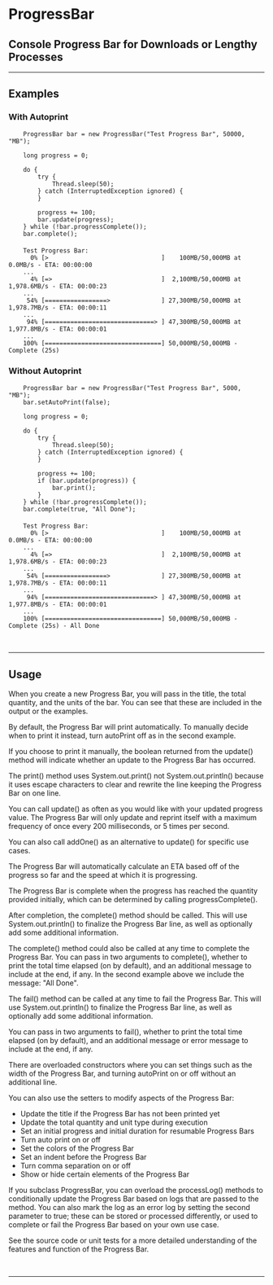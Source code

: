 # ProgressBar

## Console Progress Bar for Downloads or Lengthy Processes

***

## Examples

### With Autoprint

        ProgressBar bar = new ProgressBar("Test Progress Bar", 50000, "MB");

        long progress = 0;
        
        do {
            try {
                Thread.sleep(50);
            } catch (InterruptedException ignored) {
            }
            
            progress += 100;
            bar.update(progress);
        } while (!bar.progressComplete());
        bar.complete();

####

        Test Progress Bar: 
          0% [>                               ]    100MB/50,000MB at 0.0MB/s - ETA: 00:00:00  
        ...
          4% [=>                              ]  2,100MB/50,000MB at 1,978.6MB/s - ETA: 00:00:23  
        ...
         54% [=================>              ] 27,300MB/50,000MB at 1,978.7MB/s - ETA: 00:00:11  
        ...
         94% [==============================> ] 47,300MB/50,000MB at 1,977.8MB/s - ETA: 00:00:01  
        ...
        100% [================================] 50,000MB/50,000MB - Complete (25s) 

### Without Autoprint

        ProgressBar bar = new ProgressBar("Test Progress Bar", 5000, "MB");
        bar.setAutoPrint(false);

        long progress = 0;
        
        do {
            try {
                Thread.sleep(50);
            } catch (InterruptedException ignored) {
            }
            
            progress += 100;
            if (bar.update(progress)) {
                bar.print();
            }
        } while (!bar.progressComplete());
        bar.complete(true, "All Done");

####

        Test Progress Bar: 
          0% [>                               ]    100MB/50,000MB at 0.0MB/s - ETA: 00:00:00  
        ...
          4% [=>                              ]  2,100MB/50,000MB at 1,978.6MB/s - ETA: 00:00:23  
        ...
         54% [=================>              ] 27,300MB/50,000MB at 1,978.7MB/s - ETA: 00:00:11  
        ...
         94% [==============================> ] 47,300MB/50,000MB at 1,977.8MB/s - ETA: 00:00:01  
        ...
        100% [================================] 50,000MB/50,000MB - Complete (25s) - All Done

 
***

## Usage

When you create a new Progress Bar, you will pass in the title, the total quantity, and the units of the bar. You can see that these are included in the output or the examples.

By default, the Progress Bar will print automatically. To manually decide when to print it instead, turn autoPrint off as in the second example.

If you choose to print it manually, the boolean returned from the update() method will indicate whether an update to the Progress Bar has occurred.

The print() method uses System.out.print() not System.out.println() because it uses escape characters to clear and rewrite the line keeping the Progress Bar on one line.

You can call update() as often as you would like with your updated progress value. The Progress Bar will only update and reprint itself with a maximum frequency of once every 200 milliseconds, or 5 times per second.

You can also call addOne() as an alternative to update() for specific use cases.

The Progress Bar will automatically calculate an ETA based off of the progress so far and the speed at which it is progressing.

The Progress Bar is complete when the progress has reached the quantity provided initially, which can be determined by calling progressComplete().

After completion, the complete() method should be called. This will use System.out.println() to finalize the Progress Bar line, as well as optionally add some additional information.

The complete() method could also be called at any time to complete the Progress Bar. You can pass in two arguments to complete(), whether to print the total time elapsed (on by default), and an additional message to include at the end, if any. In the second example above we include the message: "All Done".

The fail() method can be called at any time to fail the Progress Bar. This will use System.out.println() to finalize the Progress Bar line, as well as optionally add some additional information.

You can pass in two arguments to fail(), whether to print the total time elapsed (on by default), and an additional message or error message to include at the end, if any.

There are overloaded constructors where you can set things such as the width of the Progress Bar, and turning autoPrint on or off without an additional line.

You can also use the setters to modify aspects of the Progress Bar:
* Update the title if the Progress Bar has not been printed yet
* Update the total quantity and unit type during execution
* Set an initial progress and initial duration for resumable Progress Bars
* Turn auto print on or off
* Set the colors of the Progress Bar
* Set an indent before the Progress Bar
* Turn comma separation on or off
* Show or hide certain elements of the Progress Bar

If you subclass ProgressBar, you can overload the processLog() methods to conditionally update the Progress Bar based on logs that are passed to the method. You can also mark the log as an error log by setting the second parameter to true; these can be stored or processed differently, or used to complete or fail the Progress Bar based on your own use case. 

See the source code or unit tests for a more detailed understanding of the features and function of the Progress Bar.

 
***
